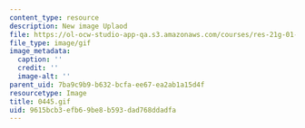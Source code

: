 ```yaml
---
content_type: resource
description: New image Uplaod
file: https://ol-ocw-studio-app-qa.s3.amazonaws.com/courses/res-21g-01-kana-spring-2010/9615bcb3efb69be8b593dad768ddadfa_0445.gif
file_type: image/gif
image_metadata:
  caption: ''
  credit: ''
  image-alt: ''
parent_uid: 7ba9c9b9-b632-bcfa-ee67-ea2ab1a15d4f
resourcetype: Image
title: 0445.gif
uid: 9615bcb3-efb6-9be8-b593-dad768ddadfa
---
```

